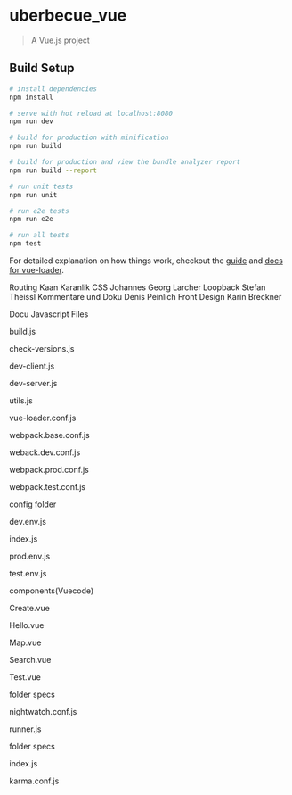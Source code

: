 # uberbecue_vue

> A Vue.js project

## Build Setup

``` bash
# install dependencies
npm install

# serve with hot reload at localhost:8080
npm run dev

# build for production with minification
npm run build

# build for production and view the bundle analyzer report
npm run build --report

# run unit tests
npm run unit

# run e2e tests
npm run e2e

# run all tests
npm test
```

For detailed explanation on how things work, checkout the [guide](http://vuejs-templates.github.io/webpack/) and [docs for vue-loader](http://vuejs.github.io/vue-loader).


Routing Kaan Karanlik
CSS Johannes Georg Larcher
Loopback Stefan Theissl
Kommentare und Doku Denis Peinlich
Front Design Karin Breckner


Docu Javascript Files

build.js



check-versions.js

dev-client.js


dev-server.js

utils.js


vue-loader.conf.js


webpack.base.conf.js

weback.dev.conf.js


webpack.prod.conf.js

webpack.test.conf.js


config folder

dev.env.js

index.js


prod.env.js

test.env.js


components(Vuecode)

Create.vue


Hello.vue

Map.vue

Search.vue

Test.vue


folder specs

nightwatch.conf.js



runner.js

folder specs

index.js



karma.conf.js



